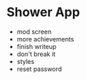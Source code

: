 # Shower App

  - mod screen
  - more achievements
  - finish writeup
  - don't break it
  - styles
  - reset password
